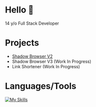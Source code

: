 # Hello 👋
14 y/o Full Stack Developer

# Projects
- [Shadow Browser V2](https://phantom.lol)
- Shadow Browser V3 (Work In Progress)
- Link Shortener (Work In Progress)
  
# Languages/Tools
[![My Skills](https://skillicons.dev/icons?i=html,css,js,python,nodejs,replit,vscode)](https://skillicons.dev) 
